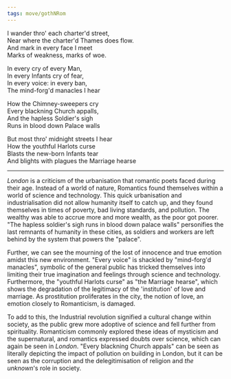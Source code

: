 ```yaml
---
tags: move/gothNRom 
---
```


I wander thro' each charter'd street,  
Near where the charter'd Thames does flow.   
And mark in every face I meet  
Marks of weakness, marks of woe.  

In every cry of every Man,  
In every Infants cry of fear,  
In every voice: in every ban,  
The mind-forg'd manacles I hear   

How the Chimney-sweepers cry  
Every blackning Church appalls,   
And the hapless Soldier's sigh  
Runs in blood down Palace walls   

But most thro' midnight streets I hear  
How the youthful Harlots curse  
Blasts the new-born Infants tear   
And blights with plagues the Marriage hearse

---

*London* is a criticism of the urbanisation that romantic poets faced during their age. Instead of a world of nature, Romantics found themselves within a world of science and technology. This quick urbanisation and industrialisation did not allow humanity itself to catch up, and they found themselves in times of poverty, bad living standards, and pollution. The wealthy was able to accrue more and more wealth, as the poor got poorer. "The hapless soldier's sigh runs in blood down palace walls" personifies the last remnants of humanity in these cities, as soldiers and workers are left behind by the system that powers the "palace".

Further, we can see the mourning of the lost of innocence and true emotion amidst this new environment. "Every voice" is shackled by "mind-forg'd manacles", symbolic of the general public has tricked themselves into limiting their true imagination and feelings through science and technology. Furthermore, the "youthful Harlots curse" as "the Marriage hearse", which shows the degradation of the legitimacy of the 'institution' of love and marriage. As prostitution proliferates in the city, the notion of love, an emotion closely to Romanticism, is damaged.

To add to this, the Industrial revolution signified a cultural change within society, as the public grew more adoptive of science and fell further from spirituality. Romanticism commonly explored these ideas of mysticism and the supernatural, and romantics expressed doubts over science, which can again be seen in *London*. "Every blackning Church appals" can be seen as literally depicting the impact of pollution on building in London, but it can be seen as the corruption and the delegitimisation of religion and *the unknown*'s role in society.